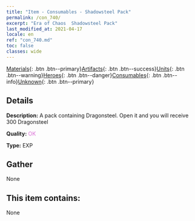 ```yaml
---
title: "Item - Consumables - Shadowsteel Pack"
permalink: /con_740/
excerpt: "Era of Chaos  Shadowsteel Pack"
last_modified_at: 2021-04-17
locale: en
ref: "con_740.md"
toc: false
classes: wide
---
```

 [Materials](/Items/){: .btn .btn--primary}[Artifacts](/Items/Artifacts/){: .btn .btn--success}[Units](/Items/Units/){: .btn .btn--warning}[Heroes](/Items/Heroes/){: .btn .btn--danger}[Consumables](/Items/Consumables/){: .btn .btn--info}[Unknown](/Items/Unknown/){: .btn .btn--primary}

## Details
 **Description:** A pack containing Dragonsteel. Open it and you will receive 300 Dragonsteel

 **Quality:** <span style="color: #DA70D6">OK</span>

 **Type:** EXP

## Gather

  None

## This item contains:

  None


